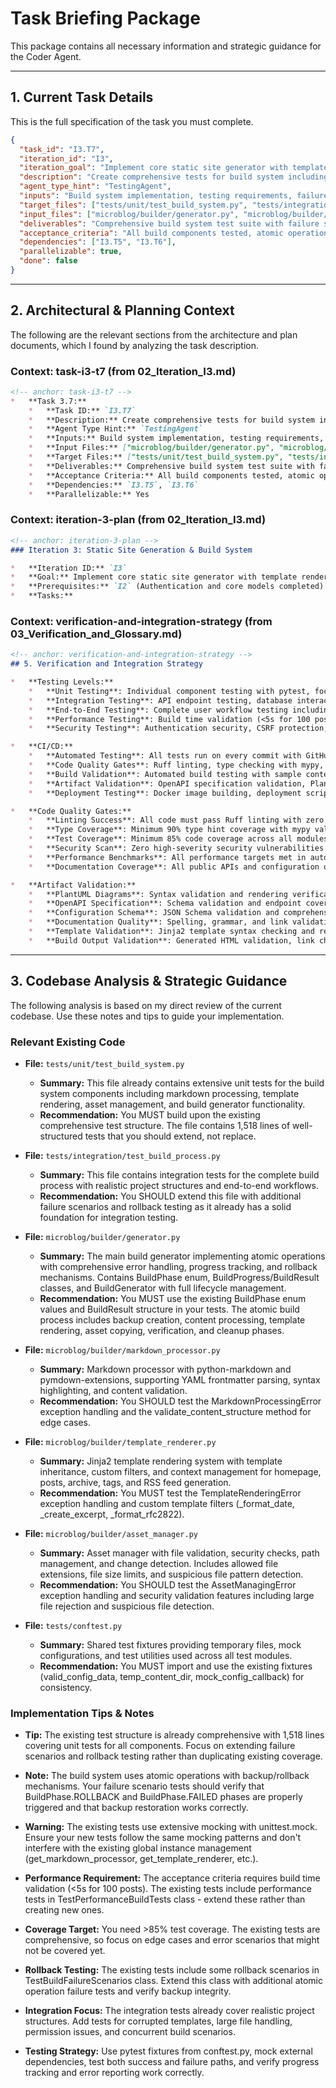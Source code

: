 # Task Briefing Package

This package contains all necessary information and strategic guidance for the Coder Agent.

---

## 1. Current Task Details

This is the full specification of the task you must complete.

```json
{
  "task_id": "I3.T7",
  "iteration_id": "I3",
  "iteration_goal": "Implement core static site generator with template rendering, markdown processing, and atomic build system with backup/rollback",
  "description": "Create comprehensive tests for build system including markdown processing, template rendering, asset management, and atomic build operations. Test build failure and rollback scenarios.",
  "agent_type_hint": "TestingAgent",
  "inputs": "Build system implementation, testing requirements, failure scenario testing",
  "target_files": ["tests/unit/test_build_system.py", "tests/integration/test_build_process.py"],
  "input_files": ["microblog/builder/generator.py", "microblog/builder/markdown_processor.py", "microblog/builder/template_renderer.py", "tests/conftest.py"],
  "deliverables": "Comprehensive build system test suite with failure scenario testing",
  "acceptance_criteria": "All build components tested, atomic operations verified, rollback scenarios tested, test coverage >85%, performance tests included",
  "dependencies": ["I3.T5", "I3.T6"],
  "parallelizable": true,
  "done": false
}
```

---

## 2. Architectural & Planning Context

The following are the relevant sections from the architecture and plan documents, which I found by analyzing the task description.

### Context: task-i3-t7 (from 02_Iteration_I3.md)

```markdown
<!-- anchor: task-i3-t7 -->
*   **Task 3.7:**
    *   **Task ID:** `I3.T7`
    *   **Description:** Create comprehensive tests for build system including markdown processing, template rendering, asset management, and atomic build operations. Test build failure and rollback scenarios.
    *   **Agent Type Hint:** `TestingAgent`
    *   **Inputs:** Build system implementation, testing requirements, failure scenario testing
    *   **Input Files:** ["microblog/builder/generator.py", "microblog/builder/markdown_processor.py", "microblog/builder/template_renderer.py", "tests/conftest.py"]
    *   **Target Files:** ["tests/unit/test_build_system.py", "tests/integration/test_build_process.py"]
    *   **Deliverables:** Comprehensive build system test suite with failure scenario testing
    *   **Acceptance Criteria:** All build components tested, atomic operations verified, rollback scenarios tested, test coverage >85%, performance tests included
    *   **Dependencies:** `I3.T5`, `I3.T6`
    *   **Parallelizable:** Yes
```

### Context: iteration-3-plan (from 02_Iteration_I3.md)

```markdown
<!-- anchor: iteration-3-plan -->
### Iteration 3: Static Site Generation & Build System

*   **Iteration ID:** `I3`
*   **Goal:** Implement core static site generator with template rendering, markdown processing, and atomic build system with backup/rollback
*   **Prerequisites:** `I2` (Authentication and core models completed)
*   **Tasks:**
```

### Context: verification-and-integration-strategy (from 03_Verification_and_Glossary.md)

```markdown
<!-- anchor: verification-and-integration-strategy -->
## 5. Verification and Integration Strategy

*   **Testing Levels:**
    *   **Unit Testing**: Individual component testing with pytest, focusing on business logic, authentication, content processing, and build system components. Target coverage >85% for all modules with comprehensive edge case testing.
    *   **Integration Testing**: API endpoint testing, database interactions, file system operations, and service integration testing. Verify authentication flows, content management workflows, and build system integration.
    *   **End-to-End Testing**: Complete user workflow testing including authentication, post creation, editing, publishing, and build processes. Test HTMX interactions, form submissions, and dashboard functionality.
    *   **Performance Testing**: Build time validation (<5s for 100 posts, <30s for 1000 posts), API response time verification (<200ms), and load testing for concurrent dashboard users.
    *   **Security Testing**: Authentication security, CSRF protection, input validation, file upload security, and SQL injection prevention testing.

*   **CI/CD:**
    *   **Automated Testing**: All tests run on every commit with GitHub Actions or similar CI system
    *   **Code Quality Gates**: Ruff linting, type checking with mypy, security scanning with bandit
    *   **Build Validation**: Automated build testing with sample content, template rendering verification
    *   **Artifact Validation**: OpenAPI specification validation, PlantUML diagram syntax checking, configuration schema validation
    *   **Deployment Testing**: Docker image building, deployment script validation, service configuration testing

*   **Code Quality Gates:**
    *   **Linting Success**: All code must pass Ruff linting with zero errors and warnings
    *   **Type Coverage**: Minimum 90% type hint coverage with mypy validation
    *   **Test Coverage**: Minimum 85% code coverage across all modules
    *   **Security Scan**: Zero high-severity security vulnerabilities detected by bandit
    *   **Performance Benchmarks**: All performance targets met in automated testing
    *   **Documentation Coverage**: All public APIs and configuration options documented

*   **Artifact Validation:**
    *   **PlantUML Diagrams**: Syntax validation and rendering verification for all diagram files
    *   **OpenAPI Specification**: Schema validation and endpoint coverage verification
    *   **Configuration Schema**: JSON Schema validation and comprehensive setting coverage
    *   **Documentation Quality**: Spelling, grammar, and link validation for all documentation
    *   **Template Validation**: Jinja2 template syntax checking and rendering verification
    *   **Build Output Validation**: Generated HTML validation, link checking, and asset verification
```

---

## 3. Codebase Analysis & Strategic Guidance

The following analysis is based on my direct review of the current codebase. Use these notes and tips to guide your implementation.

### Relevant Existing Code

*   **File:** `tests/unit/test_build_system.py`
    *   **Summary:** This file already contains extensive unit tests for the build system components including markdown processing, template rendering, asset management, and build generator functionality.
    *   **Recommendation:** You MUST build upon the existing comprehensive test structure. The file contains 1,518 lines of well-structured tests that you should extend, not replace.

*   **File:** `tests/integration/test_build_process.py`
    *   **Summary:** This file contains integration tests for the complete build process with realistic project structures and end-to-end workflows.
    *   **Recommendation:** You SHOULD extend this file with additional failure scenarios and rollback testing as it already has a solid foundation for integration testing.

*   **File:** `microblog/builder/generator.py`
    *   **Summary:** The main build generator implementing atomic operations with comprehensive error handling, progress tracking, and rollback mechanisms. Contains BuildPhase enum, BuildProgress/BuildResult classes, and BuildGenerator with full lifecycle management.
    *   **Recommendation:** You MUST use the existing BuildPhase enum values and BuildResult structure in your tests. The atomic build process includes backup creation, content processing, template rendering, asset copying, verification, and cleanup phases.

*   **File:** `microblog/builder/markdown_processor.py`
    *   **Summary:** Markdown processor with python-markdown and pymdown-extensions, supporting YAML frontmatter parsing, syntax highlighting, and content validation.
    *   **Recommendation:** You SHOULD test the MarkdownProcessingError exception handling and the validate_content_structure method for edge cases.

*   **File:** `microblog/builder/template_renderer.py`
    *   **Summary:** Jinja2 template rendering system with template inheritance, custom filters, and context management for homepage, posts, archive, tags, and RSS feed generation.
    *   **Recommendation:** You MUST test the TemplateRenderingError exception handling and custom template filters (_format_date, _create_excerpt, _format_rfc2822).

*   **File:** `microblog/builder/asset_manager.py`
    *   **Summary:** Asset manager with file validation, security checks, path management, and change detection. Includes allowed file extensions, file size limits, and suspicious file pattern detection.
    *   **Recommendation:** You SHOULD test the AssetManagingError exception handling and security validation features including large file rejection and suspicious file detection.

*   **File:** `tests/conftest.py`
    *   **Summary:** Shared test fixtures providing temporary files, mock configurations, and test utilities used across all test modules.
    *   **Recommendation:** You MUST import and use the existing fixtures (valid_config_data, temp_content_dir, mock_config_callback) for consistency.

### Implementation Tips & Notes

*   **Tip:** The existing test structure is already comprehensive with 1,518 lines covering unit tests for all components. Focus on extending failure scenarios and rollback testing rather than duplicating existing coverage.

*   **Note:** The build system uses atomic operations with backup/rollback mechanisms. Your failure scenario tests should verify that BuildPhase.ROLLBACK and BuildPhase.FAILED phases are properly triggered and that backup restoration works correctly.

*   **Warning:** The existing tests use extensive mocking with unittest.mock. Ensure your new tests follow the same mocking patterns and don't interfere with the existing global instance management (get_markdown_processor, get_template_renderer, etc.).

*   **Performance Requirement:** The acceptance criteria requires build time validation (<5s for 100 posts). The existing tests include performance tests in TestPerformanceBuildTests class - extend these rather than creating new ones.

*   **Coverage Target:** You need >85% test coverage. The existing tests are comprehensive, so focus on edge cases and error scenarios that might not be covered yet.

*   **Rollback Testing:** The existing tests include some rollback scenarios in TestBuildFailureScenarios class. Extend this class with additional atomic operation failure tests and verify backup integrity.

*   **Integration Focus:** The integration tests already cover realistic project structures. Add tests for corrupted templates, large file handling, permission issues, and concurrent build scenarios.

*   **Testing Strategy:** Use pytest fixtures from conftest.py, mock external dependencies, test both success and failure paths, and verify progress tracking and error reporting work correctly.